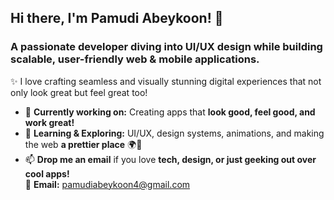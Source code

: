 ## Hi there, I'm Pamudi Abeykoon! 👋
### A passionate developer diving into UI/UX design while building scalable, user-friendly web & mobile applications.
✨ I love crafting seamless and visually stunning digital experiences that not only look great but feel great too!

- 🔭 **Currently working on:** Creating apps that **look good, feel good, and work great!**  
- 🌱 **Learning & Exploring:** UI/UX, design systems, animations, and making the web **a prettier place** 🌍🎨  
- 📫 **Drop me an email** if you love **tech, design, or just geeking out over cool apps!**  
  📩 **Email:** [pamudiabeykoon4@gmail.com](mailto:pamudiabeykoon4@gmail.com)  

<!--
**PamudiAbeykoon/PamudiAbeykoon** is a ✨ _special_ ✨ repository because its `README.md` (this file) appears on your GitHub profile.

Here are some ideas to get you started:

- 🔭 I’m currently working on ...
- 🌱 I’m currently learning ...
- 👯 I’m looking to collaborate on ...
- 🤔 I’m looking for help with ...
- 💬 Ask me about ...
- 📫 How to reach me: ...
- 😄 Pronouns: ...
- ⚡ Fun fact: ...
-->
